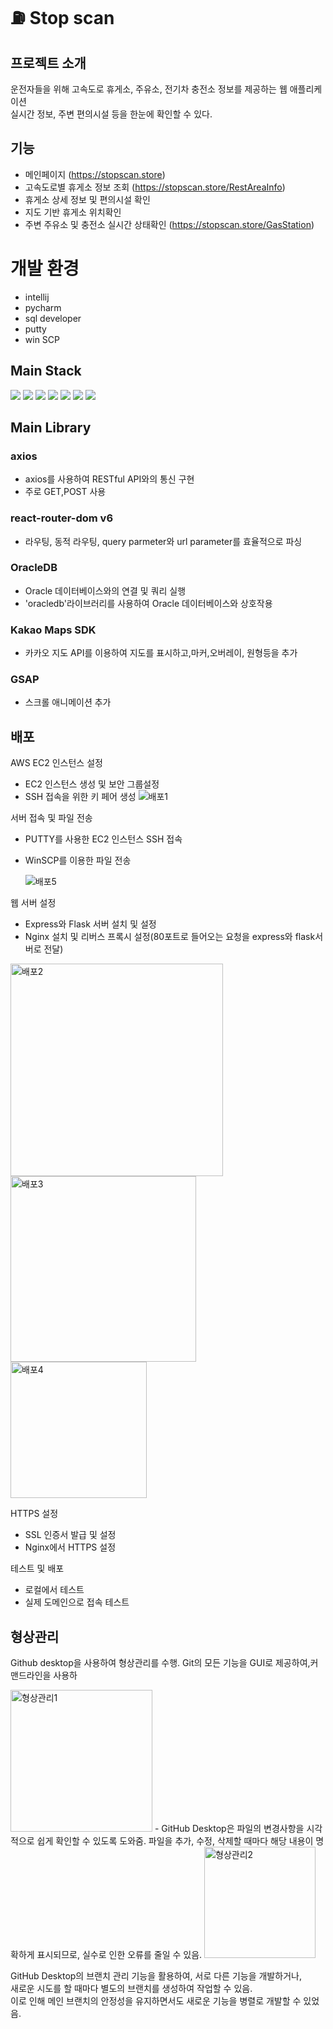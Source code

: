 #  ⛽ Stop scan

## 프로젝트 소개
운전자들을 위해 고속도로 휴게소, 주유소, 전기차 충전소 정보를 제공하는 웹 애플리케이션<br>
실시간 정보, 주변 편의시설 등을 한눈에 확인할 수 있다.

## 기능
- 메인페이지 (https://stopscan.store)
- 고속도로별 휴게소 정보 조회 (https://stopscan.store/RestAreaInfo)
- 휴게소 상세 정보 및 편의시설 확인
- 지도 기반 휴게소 위치확인
- 주변 주유소 및 충전소 실시간 상태확인 (https://stopscan.store/GasStation)

## 
# 개발 환경
- intellij
- pycharm
- sql developer
- putty
- win SCP

## Main Stack

<img src="https://img.shields.io/badge/Flask-000000?style=for-the-badge&logo=Flask&logoColor=white">
<img src="https://img.shields.io/badge/Python-3776AB?style=for-the-badge&logo=Python&logoColor=white">
<img src="https://img.shields.io/badge/Node.js-339933?style=for-the-badge&logo=Node.js&logoColor=white">
<img src="https://img.shields.io/badge/React-61DAFB?style=for-the-badge&logo=React&logoColor=white">
<img src="https://img.shields.io/badge/Sass-CC6699?style=for-the-badge&logo=Sass&logoColor=white">
<img src="https://img.shields.io/badge/OracleDB-F80000?style=for-the-badge&logo=oracle&logoColor=white">
<img src="https://img.shields.io/badge/Amazon%20EC2-FF9900?style=for-the-badge&logo=Amazon%20EC2&logoColor=white">


## Main Library

### axios
- axios를 사용하여 RESTful API와의 통신 구현
- 주로 GET,POST 사용


### react-router-dom v6

- 라우팅, 동적 라우팅, query parmeter와 url parameter를 효율적으로 파싱

### OracleDB

- Oracle 데이터베이스와의 연결 및 쿼리 실행
- 'oracledb'라이브러리를 사용하여 Oracle 데이터베이스와 상호작용

### Kakao Maps SDK

- 카카오 지도 API를 이용하여 지도를 표시하고,마커,오버레이, 원형등을 추가

### GSAP

- 스크롤 애니메이션 추가



## 배포
 AWS EC2 인스턴스 설정
- EC2 인스턴스 생성 및 보안 그룹설정
- SSH 접속을 위한 키 페어 생성
![배포1](https://github.com/user-attachments/assets/3195442e-a00a-49cb-b32e-0e45e789651e)

 서버 접속 및 파일 전송
- PUTTY를 사용한 EC2 인스턴스 SSH 접속
- WinSCP를 이용한 파일 전송   


  ![배포5](https://github.com/user-attachments/assets/1faabf59-74a9-4d7b-b470-69bfc239640e)

 웹 서버 설정
- Express와 Flask 서버 설치 및 설정
- Nginx 설치 및 리버스 프록시 설정(80포트로 들어오는 요청을 express와 flask서버로 전달)   

<img width="340" alt="배포2" src="https://github.com/user-attachments/assets/0f5f6554-4600-490f-8fff-ff23d3a77fe9">
<img width="297" alt="배포3" src="https://github.com/user-attachments/assets/1180a76d-4c3f-4b88-93a2-d2c49b1cf7b9">   

<img width="218" alt="배포4" src="https://github.com/user-attachments/assets/57ff15b0-55e6-478d-86da-8a6a23c0b5f4">


HTTPS 설정
- SSL 인증서 발급 및 설정
- Nginx에서 HTTPS 설정


 테스트 및 배포 
- 로컬에서 테스트 
- 실제 도메인으로 접속 테스트                                                                                                                               

## 형상관리
Github desktop을 사용하여 형상관리를 수행.
Git의 모든 기능을 GUI로 제공하여,커맨드라인을 사용하

<img width="227" alt="형상관리1" src="https://github.com/user-attachments/assets/f69ced85-01f8-4c89-a0ba-233b4931b78b">
- 
GitHub Desktop은 파일의 변경사항을 시각적으로 쉽게 확인할 수 있도록 도와줌.    
파일을 추가, 수정, 삭제할 때마다 해당 내용이 명확하게 표시되므로, 
  실수로 인한 오류를 줄일 수 있음.


   

<img width="178" alt="형상관리2" src="https://github.com/user-attachments/assets/e4dc0899-6096-45e6-a5ac-5c30f3ec5bd1">

GitHub Desktop의 브랜치 관리 기능을 활용하여, 서로 다른 기능을 개발하거나,     
새로운 시도를 할 때마다 별도의 브랜치를 생성하여 작업할 수 있음.    
이로 인해 메인 브랜치의 안정성을 유지하면서도 새로운 기능을 병렬로 개발할 수 있었음.
